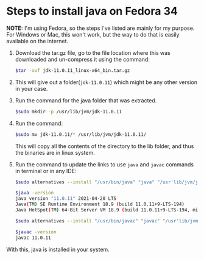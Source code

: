 # Steps to install java on Fedora 34

__NOTE:__ I'm using Fedora, so the steps I've listed are mainly for my purpose. For Windows or Mac, this won't work, but the way to do that is easily available on the internet.  

1. Download the tar.gz file, go to the file location where this was downloaded and un-compress it using the command:

    ```bash
    $tar -xvf jdk-11.0.11_linux-x64_bin.tar.gz
    ```  

2. This will give out a folder(`jdk-11.0.11`) which might be any other version in your case.  

3. Run the command for the java folder that was extracted.

    ```bash
    $sudo mkdir -p /usr/lib/jvm/jdk-11.0.11
    ```  

4. Run the command:

    ```bash
    $sudo mv jdk-11.0.11/* /usr/lib/jvm/jdk-11.0.11/
    ```

    This will copy all the contents of the directory to the lib folder, and thus the binaries are in linux system.  

5. Run the command to update the links to use `java` and `javac` commands in terminal or in any IDE:

    ```bash
    $sudo alternatives --install "/usr/bin/java" "java" "/usr'lib/jvm/jdk-11.0.11/bin/java" 20000

    $java -version
    java version "11.0.11" 2021-04-20 LTS
    Java(TM) SE Runtime Environment 18.9 (build 11.0.11+9-LTS-194)
    Java HotSpot(TM) 64-Bit Server VM 18.9 (build 11.0.11+9-LTS-194, mixed mode)

    $sudo alternatives --install "/usr/bin/javac" "javac" "/usr'lib/jvm/jdk-11.0.11/bin/javac" 20000

    $javac -version
    javac 11.0.11
    ```

With this, java is installed in your system.
